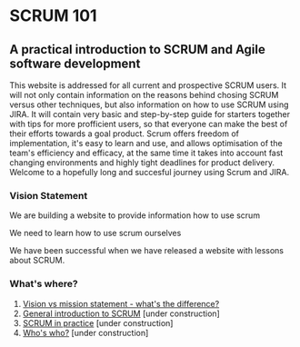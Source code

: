 # SCRUM 101

## A practical introduction to SCRUM and Agile software development

This website is addressed for all current and prospective SCRUM users. It will not only contain information on the reasons behind chosing SCRUM versus other techniques, but also information on how to use SCRUM using JIRA. It will contain very basic and step-by-step guide for starters together with tips for more profficient users, so that everyone can make the best of their efforts towards a goal product. Scrum offers freedom of implementation, it's easy to learn and use, and allows optimisation of the team's efficiency and efficacy, at the same time it takes into account fast changing environments and highly tight deadlines for product delivery. Welcome to a hopefully long and succesful journey using Scrum and JIRA.



### Vision Statement

We are building a website to provide information how to use scrum

We need to learn how to use scrum ourselves

We have been successful when we have released a website with lessons about SCRUM.




### What's where?

1. [Vision vs mission statement - what's the difference?](visionvmission.md)
2. [General introduction to SCRUM](generalintro.md) \[under construction\]
3. [SCRUM in practice](inpractice.md)  \[under construction\]
4. [Who's who?](team.md)  \[under construction\]
